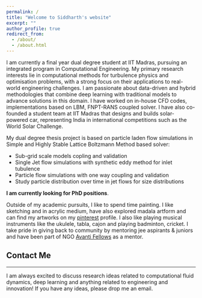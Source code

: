 ```yaml
---
permalink: /
title: "Welcome to Siddharth's website"
excerpt: ""
author_profile: true
redirect_from:
  - /about/
  - /about.html
---
```


I am currently a final year dual degree student at IIT Madras, pursuing an integrated program in Computational Engineering. My primary research interests lie in computational methods for turbulence physics and optimisation problems, with a strong focus on their applications to real-world engineering challenges. I am passionate about data-driven and hybrid methodologies that combine deep learning with traditional models to advance solutions in this domain. I have worked on in-house CFD codes, implementations based on LBM, FNPT-RANS coupled solver. I have also co-founded a student team at IIT Madras that designs and builds solar-powered car, representing India in international competitions such as the World Solar Challenge.



My dual degree thesis project is based on particle laden flow simulations in Simple and Highly Stable Lattice Boltzmann Method based solver:

- Sub-grid scale models copling and validation
- Single Jet flow simulations with synthetic eddy method for inlet tubulence
- Particle flow simulations with one way coupling and validation
- Study particle distribution over time in jet flows for size distributions

**I am currently looking for PhD positions**.


Outside of my academic pursuits, I like to spend time painting. I like sketching and in acrylic medium, have also explored madala artform and can find my artworks on my [pinterest](https://pin.it/2c8Ym5D8z) profile.
I also like playing musical instruments like the ukulele, tabla, cajon and playing badminton, cricket. I take pride in giving back to community by mentoring jee aspirants & juniors and have been part of NGO [Avanti Fellows](https://www.avantifellows.org/) as a mentor. 

## Contact Me

---

I am always excited to discuss research ideas related to computational fluid dynamics, deep learning and anything related to engineering and innovation! If you have any ideas, please drop me an email.

<!---
<script type="text/javascript" id="clustrmaps" src="//cdn.clustrmaps.com/map_v2.js?cl=0e1633&w=150&t=tt&d=vuy8oJHmtOg7LUHtjdY1k-B5CjSIsQ-mzVNm9KPAL0M&co=0b4975&cmo=3acc3a&cmn=ff5353&ct=cdd4d9"></script>
-->
